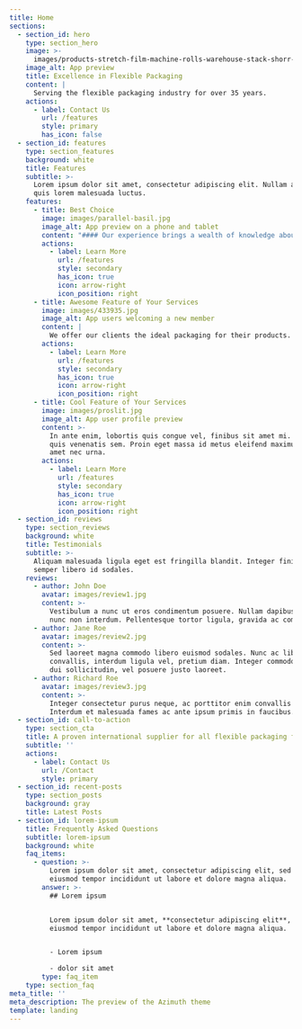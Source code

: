 ```yaml
---
title: Home
sections:
  - section_id: hero
    type: section_hero
    image: >-
      images/products-stretch-film-machine-rolls-warehouse-stack-shorr-packaging.jpg
    image_alt: App preview
    title: Excellence in Flexible Packaging
    content: |
      Serving the flexible packaging industry for over 35 years.
    actions:
      - label: Contact Us
        url: /features
        style: primary
        has_icon: false
  - section_id: features
    type: section_features
    background: white
    title: Features
    subtitle: >-
      Lorem ipsum dolor sit amet, consectetur adipiscing elit. Nullam a metus
      quis lorem malesuada luctus.
    features:
      - title: Best Choice
        image: images/parallel-basil.jpg
        image_alt: App preview on a phone and tablet
        content: "#### Our experience brings a wealth of knowledge about the films that our customers need to best serve their needs.\_&#xA;&#xA;\n"
        actions:
          - label: Learn More
            url: /features
            style: secondary
            has_icon: true
            icon: arrow-right
            icon_position: right
      - title: Awesome Feature of Your Services
        image: images/433935.jpg
        image_alt: App users welcoming a new member
        content: |
          We offer our clients the ideal packaging for their products.
        actions:
          - label: Learn More
            url: /features
            style: secondary
            has_icon: true
            icon: arrow-right
            icon_position: right
      - title: Cool Feature of Your Services
        image: images/proslit.jpg
        image_alt: App user profile preview
        content: >-
          In ante enim, lobortis quis congue vel, finibus sit amet mi. Aenean
          quis venenatis sem. Proin eget massa id metus eleifend maximus sit
          amet nec urna.
        actions:
          - label: Learn More
            url: /features
            style: secondary
            has_icon: true
            icon: arrow-right
            icon_position: right
  - section_id: reviews
    type: section_reviews
    background: white
    title: Testimonials
    subtitle: >-
      Aliquam malesuada ligula eget est fringilla blandit. Integer finibus
      semper libero id sodales. 
    reviews:
      - author: John Doe
        avatar: images/review1.jpg
        content: >-
          Vestibulum a nunc ut eros condimentum posuere. Nullam dapibus quis
          nunc non interdum. Pellentesque tortor ligula, gravida ac commodo eu.
      - author: Jane Roe
        avatar: images/review2.jpg
        content: >-
          Sed laoreet magna commodo libero euismod sodales. Nunc ac libero
          convallis, interdum ligula vel, pretium diam. Integer commodo sem at
          dui sollicitudin, vel posuere justo laoreet.
      - author: Richard Roe
        avatar: images/review3.jpg
        content: >-
          Integer consectetur purus neque, ac porttitor enim convallis vitae.
          Interdum et malesuada fames ac ante ipsum primis in faucibus.
  - section_id: call-to-action
    type: section_cta
    title: A proven international supplier for all flexible packaging film products.
    subtitle: ''
    actions:
      - label: Contact Us
        url: /Contact
        style: primary
  - section_id: recent-posts
    type: section_posts
    background: gray
    title: Latest Posts
  - section_id: lorem-ipsum
    title: Frequently Asked Questions
    subtitle: lorem-ipsum
    background: white
    faq_items:
      - question: >-
          Lorem ipsum dolor sit amet, consectetur adipiscing elit, sed do
          eiusmod tempor incididunt ut labore et dolore magna aliqua.
        answer: >-
          ## Lorem ipsum


          Lorem ipsum dolor sit amet, **consectetur adipiscing elit**, sed do
          eiusmod tempor incididunt ut labore et dolore magna aliqua.


          - Lorem ipsum

          - dolor sit amet
        type: faq_item
    type: section_faq
meta_title: ''
meta_description: The preview of the Azimuth theme
template: landing
---
```

